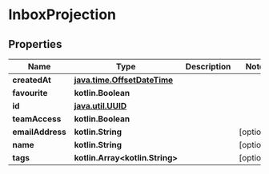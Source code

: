 
# InboxProjection

## Properties
Name | Type | Description | Notes
------------ | ------------- | ------------- | -------------
**createdAt** | [**java.time.OffsetDateTime**](java.time.OffsetDateTime) |  | 
**favourite** | **kotlin.Boolean** |  | 
**id** | [**java.util.UUID**](java.util.UUID) |  | 
**teamAccess** | **kotlin.Boolean** |  | 
**emailAddress** | **kotlin.String** |  |  [optional]
**name** | **kotlin.String** |  |  [optional]
**tags** | **kotlin.Array&lt;kotlin.String&gt;** |  |  [optional]



